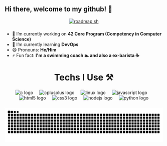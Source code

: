 ## Hi there, welcome to my github! 👋

<div align="center">
  <a href="https://roadmap.sh/u/colinwoon"><img src="https://roadmap.sh/card/tall/67ab3079f8633434827aceaf?variant=dark&roadmaps=computer-science%2Cdevops%2Clinux%2Cfull-stack" alt="roadmap.sh"/></a>
</div>  

###

- 🔭 I’m currently working on **42 Core Program (Competency in Computer Science)**
- 🌱 I’m currently learning **DevOps**
- 😄 Pronouns: **He/Him**
- ⚡ Fun fact: **I'm a swimming coach 🏊 and also a ex-barista ☕**

<h1 align="center">Techs I Use ⚒️</h1>

###

<div align="center">
  <img src="https://cdn.jsdelivr.net/gh/devicons/devicon/icons/c/c-original.svg" height="40" alt="c logo"  />
  <img width="12" />
  <img src="https://cdn.jsdelivr.net/gh/devicons/devicon/icons/cplusplus/cplusplus-original.svg" height="40" alt="cplusplus logo"  />
  <img width="12" />
  <img src="https://cdn.jsdelivr.net/gh/devicons/devicon/icons/linux/linux-original.svg" height="40" alt="linux logo"  />
  <img width="12" />
  <img src="https://cdn.jsdelivr.net/gh/devicons/devicon/icons/javascript/javascript-original.svg" height="40" alt="javascript logo"  />
  <img width="12" />
  <img src="https://cdn.jsdelivr.net/gh/devicons/devicon/icons/html5/html5-original.svg" height="40" alt="html5 logo"  />
  <img width="12" />
  <img src="https://cdn.jsdelivr.net/gh/devicons/devicon/icons/css3/css3-original.svg" height="40" alt="css3 logo"  />
  <img width="12" />
  <img src="https://cdn.jsdelivr.net/gh/devicons/devicon/icons/nodejs/nodejs-original.svg" height="40" alt="nodejs logo"  />
  <img width="12" />
  <img src="https://cdn.jsdelivr.net/gh/devicons/devicon/icons/python/python-original.svg" height="40" alt="python logo"  />
</div>

###
<img src="https://raw.githubusercontent.com/colin-woon/colin-woon/output/snake.svg" alt="Snake animation" />
